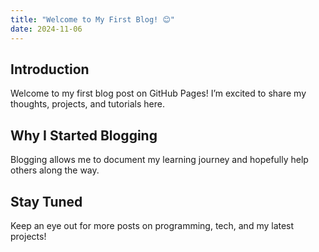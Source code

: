 ```yaml
---
title: "Welcome to My First Blog! 😊"
date: 2024-11-06
---
```


## Introduction
Welcome to my first blog post on GitHub Pages! I’m excited to share my thoughts, projects, and tutorials here.

## Why I Started Blogging
Blogging allows me to document my learning journey and hopefully help others along the way.

## Stay Tuned
Keep an eye out for more posts on programming, tech, and my latest projects!
